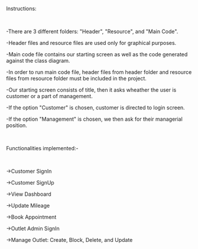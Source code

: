 Instructions:

 <br />

-There are 3 different folders: "Header", "Resource", and "Main Code".

-Header files and resource files are used only for graphical purposes.

-Main code file contains our starting screen as well as the code generated against the class diagram.

-In order to run main code file, header files from header folder and resource files from resource folder must be included in the project.

-Our starting screen consists of title, then it asks wheather the user is customer or a part of management.

-If the option "Customer" is chosen, customer is directed to login screen.

-If the option "Management" is chosen, we then ask for their managerial position.

<br />

Functionalities implemented:-

<br />

->Customer SignIn

->Customer SignUp

->View Dashboard

->Update Mileage

->Book Appointment

->Outlet Admin SignIn

->Manage Outlet: Create, Block, Delete, and Update